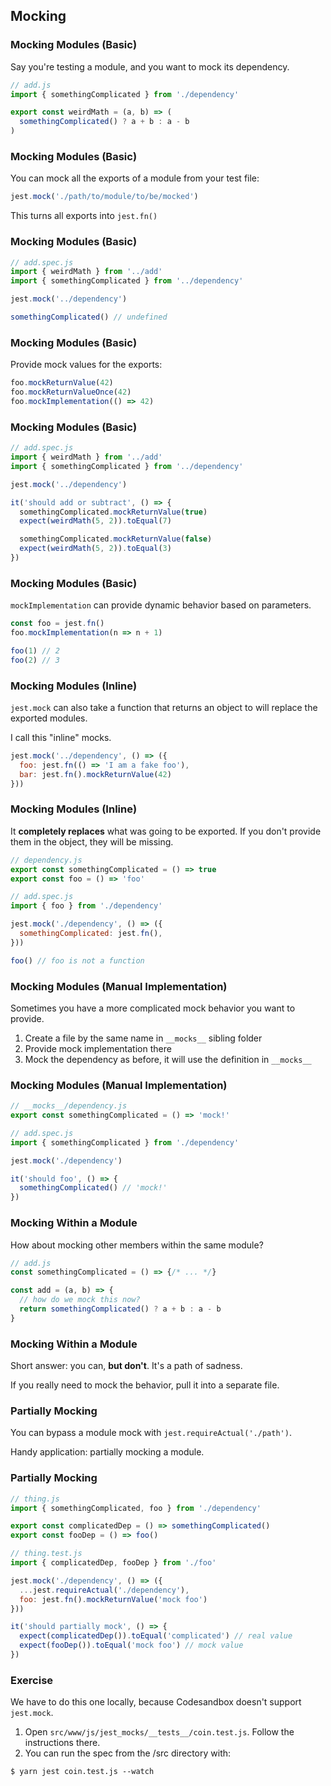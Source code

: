 ## Mocking

### Mocking Modules (Basic)

Say you're testing a module, and you want to mock its dependency.

```javascript
// add.js
import { somethingComplicated } from './dependency'

export const weirdMath = (a, b) => (
  somethingComplicated() ? a + b : a - b
)
```

### Mocking Modules (Basic)

You can mock all the exports of a module from your test file:

```javascript
jest.mock('./path/to/module/to/be/mocked')
```

This turns all exports into `jest.fn()`

### Mocking Modules (Basic)

```javascript
// add.spec.js
import { weirdMath } from '../add'
import { somethingComplicated } from '../dependency'

jest.mock('../dependency')

somethingComplicated() // undefined
```

### Mocking Modules (Basic)

Provide mock values for the exports:

```javascript
foo.mockReturnValue(42)
foo.mockReturnValueOnce(42)
foo.mockImplementation(() => 42)
```

### Mocking Modules (Basic)

```javascript
// add.spec.js
import { weirdMath } from '../add'
import { somethingComplicated } from '../dependency'

jest.mock('../dependency')

it('should add or subtract', () => {
  somethingComplicated.mockReturnValue(true)
  expect(weirdMath(5, 2)).toEqual(7)

  somethingComplicated.mockReturnValue(false)
  expect(weirdMath(5, 2)).toEqual(3)
})
```

### Mocking Modules (Basic)

`mockImplementation` can provide dynamic behavior based on parameters.

```javascript
const foo = jest.fn()
foo.mockImplementation(n => n + 1)

foo(1) // 2
foo(2) // 3
```

### Mocking Modules (Inline)

`jest.mock` can also take a function that returns an object to will replace the exported modules.

I call this "inline" mocks.

```javascript
jest.mock('../dependency', () => ({
  foo: jest.fn(() => 'I am a fake foo'),
  bar: jest.fn().mockReturnValue(42)
}))
```

### Mocking Modules (Inline)

It **completely replaces** what was going to be exported. If you don't provide them in the object, they will be missing.

```javascript
// dependency.js
export const somethingComplicated = () => true
export const foo = () => 'foo'

// add.spec.js
import { foo } from './dependency'

jest.mock('./dependency', () => ({
  somethingComplicated: jest.fn(),
}))

foo() // foo is not a function
```

### Mocking Modules (Manual Implementation)

Sometimes you have a more complicated mock behavior you want to provide.

1. Create a file by the same name in `__mocks__` sibling folder
1. Provide mock implementation there
1. Mock the dependency as before, it will use the definition in `__mocks__`

### Mocking Modules (Manual Implementation)

```javascript
// __mocks__/dependency.js
export const somethingComplicated = () => 'mock!'

// add.spec.js
import { somethingComplicated } from './dependency'

jest.mock('./dependency')

it('should foo', () => {
  somethingComplicated() // 'mock!'
})
```

### Mocking Within a Module

How about mocking other members within the same module?

```javascript
// add.js
const somethingComplicated = () => {/* ... */}

const add = (a, b) => {
  // how do we mock this now?
  return somethingComplicated() ? a + b : a - b
}
```

### Mocking Within a Module

Short answer: you can, **but don't**. It's a path of sadness.

If you really need to mock the behavior, pull it into a separate file.

### Partially Mocking

You can bypass a module mock with `jest.requireActual('./path')`.

Handy application: partially mocking a module.

### Partially Mocking

```javascript
// thing.js
import { somethingComplicated, foo } from './dependency'

export const complicatedDep = () => somethingComplicated()
export const fooDep = () => foo()

// thing.test.js
import { complicatedDep, fooDep } from './foo'

jest.mock('./dependency', () => ({
  ...jest.requireActual('./dependency'),
  foo: jest.fn().mockReturnValue('mock foo')
}))

it('should partially mock', () => {
  expect(complicatedDep()).toEqual('complicated') // real value
  expect(fooDep()).toEqual('mock foo') // mock value
})
```

### Exercise

We have to do this one locally, because Codesandbox doesn't support `jest.mock`.

1. Open `src/www/js/jest_mocks/__tests__/coin.test.js`. Follow the instructions there.
1. You can run the spec from the /src directory with:

`$ yarn jest coin.test.js --watch`
